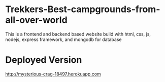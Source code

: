 # Trekkers-Best-campgrounds-from-all-over-world
This is a frontend and backend based website build with html, css, js, nodejs, express framework, and mongodb for database

# Deployed Version

http://mysterious-crag-18497.herokuapp.com
